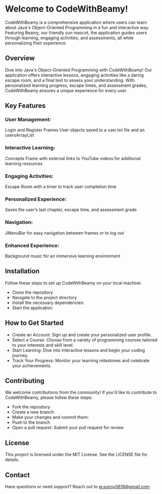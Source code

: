 # Welcome to CodeWithBeamy!
CodeWithBeamy is a comprehensive application where users can learn about Java's Object-Oriented Programming in a fun and interactive way. Featuring Beamy, our friendly sun mascot, the application guides users through learning, engaging activities, and assessments, all while personalizing their experience.

## Overview
Dive into Java's Object-Oriented Programming with CodeWithBeamy! Our application offers interactive lessons, engaging activities like a daring escape room, and a final test to assess your understanding. With personalized learning progress, escape times, and assessment grades, CodeWithBeamy ensures a unique experience for every user.

## Key Features
### User Management:
Login and Register Frames
User objects saved to a user.txt file and an usersArrayList
### Interactive Learning:
Concepts Frame with external links to YouTube videos for additional learning resources
### Engaging Activities:
Escape Room with a timer to track user completion time
### Personalized Experience:
Saves the user’s last chapter, escape time, and assessment grade
### Navigation:
JMenuBar for easy navigation between frames or to log out
### Enhanced Experience:
Background music for an immersive learning environment

## Installation
Follow these steps to set up CodeWithBeamy on your local machine:

- Clone the repository
- Navigate to the project directory
- Install the necessary dependencies:
- Start the application

## How to Get Started
- Create an Account: Sign up and create your personalized user profile.
- Select a Course: Choose from a variety of programming courses tailored to your interests and skill level.
- Start Learning: Dive into interactive lessons and begin your coding journey.
- Track Your Progress: Monitor your learning milestones and celebrate your achievements.

## Contributing
We welcome contributions from the community! If you'd like to contribute to CodeWithBeamy, please follow these steps:

- Fork the repository
- Create a new branch
- Make your changes and commit them:
- Push to the branch
- Open a pull request: Submit your pull request for review
  
## License
This project is licensed under the MIT License. See the LICENSE file for details.

## Contact
Have questions or need support? Reach out to w.sunny0618@gmail.com
